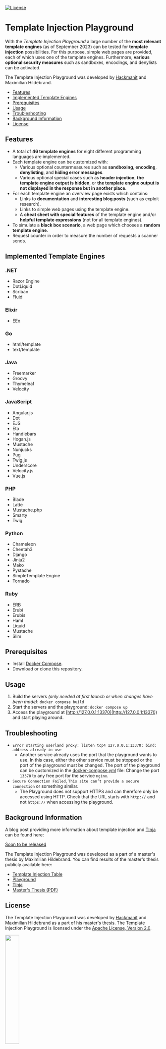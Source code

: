 [![License](https://img.shields.io/badge/License-Apache%202.0-blue.svg)](https://www.apache.org/licenses/LICENSE-2.0)

# Template Injection Playground

With the *Template Injection Playground* a large number of the **most relevant template engines** (as of September 2023) can be tested for **template injection** possibilities. For this purpose, simple web pages are provided, each of which uses one of the template engines. Furthermore, **various optional security measures** such as sandboxes, encodings, and denylists can be activated.

The Template Injection Playground was developed by [Hackmanit](https://hackmanit.de) and Maximilian Hildebrand.

- [Features](#features)
- [Implemented Template Engines](#implemented-template-engines)
- [Prerequisites](#prerequisites)
- [Usage](#usage)
- [Troubleshooting](#troubleshooting)
- [Background Information](#background-information)
- [License](#license)

## Features
- A total of **46 template engines** for eight different programming languages are implemented.
- Each template engine can be customized with:
    - Various optional countermeasures such as **sandboxing**, **encoding**, **denylisting**, and **hiding error messages**.
    - Various optional special cases such as **header injection**, **the template engine output is hidden**, or **the template engine output is not displayed in the response but in another place**.
- For each template engine an overview page exists which contains:
    - Links to **documentation** and **interesting blog posts** (such as exploit research).
    - Links to simple web pages using the template engine.
    - A **cheat sheet with special features** of the template engine and/or **helpful template expressions** (not for all template engines).
- To simulate a **black box scenario**, a web page which chooses a **random template engine**.
- Request counter in order to measure the number of requests a scanner sends.

## Implemented Template Engines
### .NET
- Razor Engine
- DotLiquid
- Scriban
- Fluid
### Elixir
- EEx
### Go
- html/template
- text/template
### Java
- Freemarker
- Groovy
- Thymeleaf
- Velocity
### JavaScript
- Angular.js
- Dot
- EJS
- Eta
- Handlebars
- Hogan.js
- Mustache
- Nunjucks
- Pug
- Twig.js
- Underscore
- Velocity.js
- Vue.js
### PHP
- Blade
- Latte
- Mustache.php
- Smarty
- Twig
### Python
- Chameleon
- Cheetah3
- Django
- Jinja2
- Mako
- Pystache
- SimpleTemplate Engine
- Tornado
### Ruby
- ERB
- Erubi
- Erubis
- Haml
- Liquid
- Mustache
- Slim

## Prerequisites
- Install [Docker Compose](https://docs.docker.com/compose/install/).
- Download or clone this repository.

## Usage
1. Build the servers *(only needed at first launch or when changes have been made)*: `docker compose build`
2. Start the servers and the playground: `docker compose up`
3. Access the playground at [http://127.0.0.1:13370](http://127.0.0.1:13370) and start playing around.

## Troubleshooting
- `Error starting userland proxy: listen tcp4 127.0.0.1:13370: bind: address already in use`
    - Another service already uses the port that the playground wants to use. In this case, either the other service must be stopped or the port of the playground must be changed. The port of the playground can be customized in the [docker-compose.yml](docker-compose.yml) file: Change the port `13370` to any free port for the service `nginx`.
- `Secure Connection Failed`, `This site can’t provide a secure connection` or something similar.
    - The Playground does not support HTTPS and can therefore only be accessed using HTTP. Check that the URL starts with `http://` and not `https://` when accessing the playground.

## Background Information
A blog post providing more information about template injection and [TInja](https://github.com/Hackmanit/TInjA) can be found here:

[Soon to be released](https://www.hackmanit.de/en/blog-en/)

The Template Injection Playground was developed as a part of a master's thesis by Maximilian Hildebrand.
You can find results of the master's thesis publicly available here:
- [Template Injection Table](https://github.com/Hackmanit/template-injection-table)
- [Playground](https://github.com/Hackmanit/template-injection-playground)
- [TInja](https://github.com/Hackmanit/TInjA)
- [Master's Thesis (PDF)](https://www.hackmanit.de/images/download/thesis/Improving-the-Detection-and-Identification-of-Template-Engines-for-Large-Scale-Template-Injection-Scanning-Maximilian-Hildebrand-Master-Thesis-Hackmanit.pdf)

## License
The Template Injection Playground was developed by [Hackmanit](https://hackmanit.de) and Maximilian Hildebrand as a part of his master's thesis. The Template Injection Playground is licensed under the [Apache License, Version 2.0](license.txt).

<a href="https://hackmanit.de"><img src="https://www.hackmanit.de/templates/hackmanit-v2/img/wbm_hackmanit.png" width="30%"></a>
